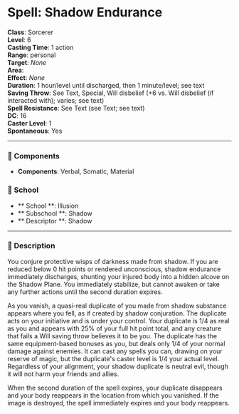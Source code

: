 
# Spell: Shadow Endurance
**Class**: Sorcerer  
**Level**: 6  
**Casting Time**: 1 action  
**Range**: personal  
**Target**: _None_  
**Area**:   
**Effect**: _None_  
**Duration**: 1 hour/level until discharged, then 1 minute/level; see text  
**Saving Throw**: See Text, Special, Will disbelief (+6 vs. Will disbelief (if interacted with); varies; see text)  
**Spell Resistance**: See Text (see Text; see text)  
**DC**: 16  
**Caster Level**: 1  
**Spontaneous**: Yes

---

### 🔮 Components
- **Components**: Verbal, Somatic, Material

### 🏫 School
- ** School **: Illusion
- ** Subschool **: Shadow
- ** Descriptor **: Shadow
---

### 📜 Description
You conjure protective wisps of darkness made from shadow. If you are reduced below 0 hit points or rendered unconscious, shadow endurance immediately discharges, shunting your injured body into a hidden alcove on the Shadow Plane. You immediately stabilize, but cannot awaken or take any further actions until the second duration expires.

As you vanish, a quasi-real duplicate of you made from shadow substance appears where you fell, as if created by shadow conjuration. The duplicate acts on your initiative and is under your control. Your duplicate is 1/4 as real as you and appears with 25% of your full hit point total, and any creature that fails a Will saving throw believes it to be you. The duplicate has the same equipment-based bonuses as you, but deals only 1/4 of your normal damage against enemies. It can cast any spells you can, drawing on your reserve of magic, but the duplicate's caster level is 1/4 your actual level. Regardless of your alignment, your shadow duplicate is neutral evil, though it will not harm your friends and allies.

When the second duration of the spell expires, your duplicate disappears and your body reappears in the location from which you vanished. If the image is destroyed, the spell immediately expires and your body reappears.
